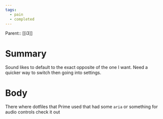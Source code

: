 ```yaml
---
tags:
  - pain
  - completed
---
```

Parent:: [[i3]]
# Summary 
Sound likes to default to the exact opposite of the one I want. Need a quicker way to switch then going into settings.
# Body
There where dotfiles that Prime used that had some `aria` or something for audio controls check it out
